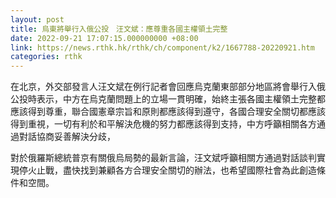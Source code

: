 ```yaml
---
layout: post
title: 烏東將舉行入俄公投　汪文斌：應尊重各國主權領土完整
date: 2022-09-21 17:07:15.000000000 +08:00
link: https://news.rthk.hk/rthk/ch/component/k2/1667788-20220921.htm
categories: rthk
---
```


在北京，外交部發言人汪文斌在例行記者會回應烏克蘭東部部分地區將會舉行入俄公投時表示，中方在烏克蘭問題上的立場一貫明確，始終主張各國主權領土完整都應該得到尊重，聯合國憲章宗旨和原則都應該得到遵守，各國合理安全關切都應該得到重視，一切有利於和平解決危機的努力都應該得到支持，中方呼籲相關各方通過對話協商妥善解決分歧，

對於俄羅斯總統普京有關俄烏局勢的最新言論，汪文斌呼籲相關方通過對話談判實現停火止戰，盡快找到兼顧各方合理安全關切的辦法，也希望國際社會為此創造條件和空間。
